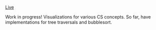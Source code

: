 [Live](https://teaching-algo.herokuapp.com/teaching/)

Work in progress! Visualizations for various CS concepts. So far, have implementations for tree traversals and bubblesort.
